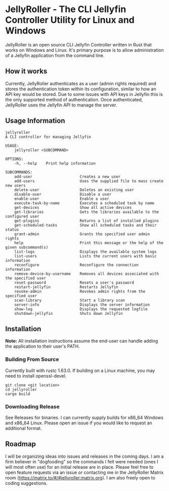 # JellyRoller - The CLI Jellyfin Controller Utility for Linux and Windows

JellyRoller is an open source CLI Jellyfin Controller written in Rust that works on Windows and Linux.  It's primary purpose is to allow administration of a Jellyfin application from the command line.

## How it works
Currently, JellyRoller authenticates as a user (admin rights required) and stores the authentication token within its configuration, similar to how an API key would be stored.  Due to some issues with API keys in Jellyfin this is the only supported method of authentication.  Once authenticated, JellyRoller uses the Jellyfin API to manage the server.

## Usage Information
```
jellyroller 
A CLI controller for managing Jellyfin  

USAGE:
    jellyroller <SUBCOMMAND>

OPTIONS:
    -h, --help    Print help information

SUBCOMMANDS:
    add-user                     Creates a new user
    add-users                    Uses the supplied file to mass create new users
    delete-user                  Deletes an existing user
    disable-user                 Disable a user
    enable-user                  Enable a user
    execute-task-by-name         Executes a scheduled task by name
    get-devices                  Show all active devices
    get-libraries                Gets the libraries available to the configured user
    get-plugins                  Returns a list of installed plugins
    get-scheduled-tasks          Show all scheduled tasks and their status
    grant-admin                  Grants the specified user admin rights
    help                         Print this message or the help of the given subcommand(s)
    list-logs                    Displays the available system logs
    list-users                   Lists the current users with basic information
    reconfigure                  Reconfigure the connection information
    remove-device-by-username    Removes all devices associated with the specified user
    reset-password               Resets a user's password
    restart-jellyfin             Restarts Jellyfin
    revoke-admin                 Revokes admin rights from the specified user
    scan-library                 Start a library scan
    server-info                  Displays the server information
    show-log                     Displays the requested logfile
    shutdown-jellyfin            Shuts down Jellyfin
```

## Installation
**Note:**  All installation instructions assume the end-user can handle adding the application to their user's PATH.
### Building From Source
Currently built with rustc 1.63.0.  If building on a Linux machine, you may need to install openssl-devel.
```
git clone <git location>
cd jellyroller
cargo build
```
### Downloading Release
See Releases for binaries.  I can currently supply builds for x86_64 Windows and x86_64 Linux.  Please open an issue if you would like to request an additional format.
## Roadmap
I will be organizing ideas into issues and releases in the coming days.  I am a firm believer in "dogfooding" so the commands I felt were needed (ones I will most often use) for an initial release are in place.  Please feel free to open feature requests via an issue or contacting me in the JellyRoller Matrix room (https://matrix.to/#/#jellyroller:matrix.org).  I am also freely open to coding suggestions.